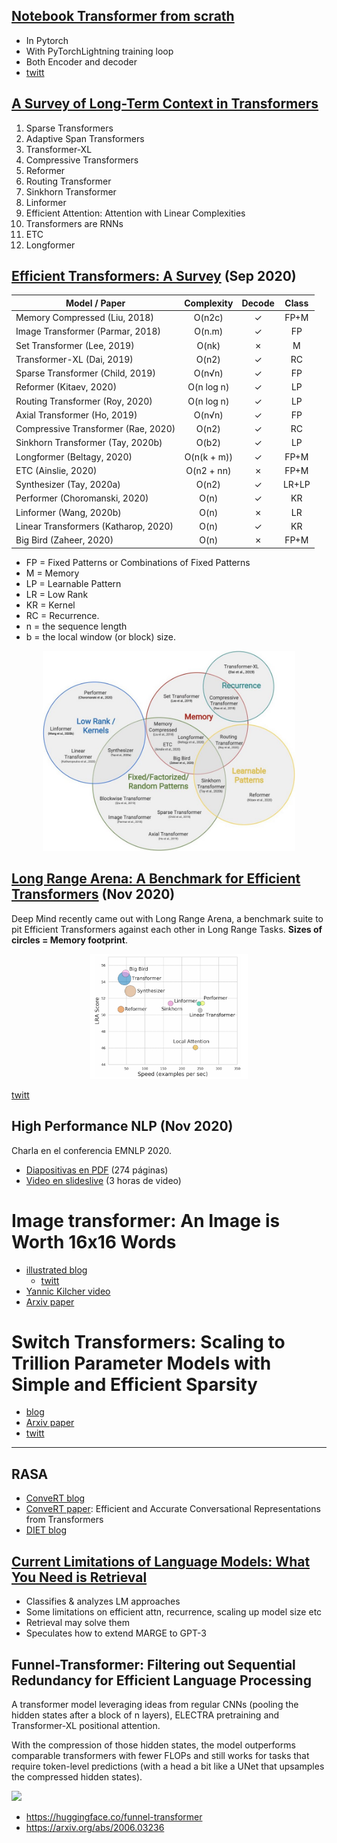 ## [Notebook Transformer from scrath](https://colab.research.google.com/drive/1swXWW5sOLW8zSZBaQBYcGQkQ_Bje_bmI)
- In Pytorch
- With PyTorchLightning training loop
- Both Encoder and decoder
- [twitt](https://twitter.com/full_stack_dl/status/1349156930518859780)

## [A Survey of Long-Term Context in Transformers](https://www.pragmatic.ml/a-survey-of-methods-for-incorporating-long-term-context)

1. Sparse Transformers
2. Adaptive Span Transformers
3. Transformer-XL
4. Compressive Transformers
5. Reformer
6. Routing Transformer
7. Sinkhorn Transformer
8. Linformer
9. Efficient Attention: Attention with Linear Complexities
10. Transformers are RNNs
11. ETC
12. Longformer


## [Efficient Transformers: A Survey](https://arxiv.org/abs/2009.06732) (Sep 2020)

| Model / Paper                        | Complexity  | Decode  | Class |
|--------------------------------------|:-----------:|:-------:|:-----:|
| Memory Compressed (Liu, 2018)        | O(n2c)      |   ✓     | FP+M  |
| Image Transformer (Parmar, 2018)     | O(n.m)      |   ✓     | FP    |
| Set Transformer (Lee, 2019)          | O(nk)       |   ✗     | M     |
| Transformer-XL (Dai, 2019)           | O(n2)       |   ✓     | RC    |
| Sparse Transformer (Child, 2019)     | O(n√n)      |   ✓     | FP    |
| Reformer (Kitaev, 2020)              | O(n log n)  |   ✓     | LP    |
| Routing Transformer (Roy, 2020)      | O(n log n)  |   ✓     | LP    |
| Axial Transformer (Ho, 2019)         | O(n√n)      |   ✓     | FP    |
| Compressive Transformer (Rae, 2020)  | O(n2)       |   ✓     | RC    |
| Sinkhorn Transformer (Tay, 2020b)    | O(b2)       |   ✓     | LP    |
| Longformer (Beltagy, 2020)           | O(n(k + m)) |   ✓     | FP+M  |
| ETC (Ainslie, 2020)                  | O(n2 + nn)  |   ✗     | FP+M  |
| Synthesizer (Tay, 2020a)             | O(n2)       |   ✓     | LR+LP |
| Performer (Choromanski, 2020)        | O(n)        |   ✓     | KR    |
| Linformer (Wang, 2020b)              | O(n)        |   ✗     | LR    |
| Linear Transformers (Katharop, 2020) | O(n)        |   ✓     | KR    |
| Big Bird (Zaheer, 2020)              | O(n)        |   ✗     | FP+M  |


- FP = Fixed Patterns or Combinations of Fixed Patterns
- M  = Memory
- LP = Learnable Pattern
- LR = Low Rank
- KR = Kernel
- RC = Recurrence.
- n = the sequence length
- b = the local window (or block) size.

<p align="center"><img width="80%" src="img/efficient_transformers.jpeg" /></p>


## [Long Range Arena: A Benchmark for Efficient Transformers](https://arxiv.org/abs/2011.04006) (Nov 2020)

Deep Mind recently came out with Long Range Arena, a benchmark suite to pit Efficient Transformers against each other in Long Range Tasks.
**Sizes of circles = Memory footprint**.

<p align="center"><img width="50%" src="img/Long_Range_Arena.png" /></p>


[twitt](https://twitter.com/cgarciae88/status/1327382406886813712)

## High Performance NLP (Nov 2020)

Charla en el conferencia EMNLP 2020.

- [Diapositivas en PDF](http://gabrielilharco.com/publications/EMNLP_2020_Tutorial__High_Performance_NLP.pdf) (274 páginas)
- [Video en slideslive](https://slideslive.com/38940826) (3 horas de video)

# Image transformer: An Image is Worth 16x16 Words

- [illustrated blog](https://amaarora.github.io/2021/01/18/ViT.html)
  - [twitt](https://twitter.com/amaarora/status/1351313539151982594)
- [Yannic Kilcher video](https://www.youtube.com/watch?v=TrdevFK_am4)
- [Arxiv paper](https://arxiv.org/abs/2010.11929)


# Switch Transformers: Scaling to Trillion Parameter Models with Simple and Efficient Sparsity
- [blog](https://syncedreview.com/2021/01/14/google-brains-switch-transformer-language-model-packs-1-6-trillion-parameters/)
- [Arxiv paper](https://arxiv.org/abs/2101.03961)
- [twitt](https://twitter.com/barret_zoph/status/1348832181980811265)
---

## RASA

- [ConveRT blog](https://blog.rasa.com/efficient-sentence-representations-in-rasa)
- [ConveRT paper](https://arxiv.org/abs/1911.03688): Efficient and Accurate Conversational Representations from Transformers
- [DIET blog](https://blog.rasa.com/introducing-dual-intent-and-entity-transformer-diet-state-of-the-art-performance-on-a-lightweight-architecture/)


## [Current Limitations of Language Models: What You Need is Retrieval](https://arxiv.org/abs/2009.06857)

- Classifies & analyzes LM approaches
- Some limitations on efficient attn, recurrence, scaling up model size etc
- Retrieval may solve them
- Speculates how to extend MARGE to GPT-3

## Funnel-Transformer: Filtering out Sequential Redundancy for Efficient Language Processing
A transformer model leveraging ideas from regular CNNs (pooling the hidden states after a block of n layers), ELECTRA pretraining and Transformer-XL positional attention.

With the compression of those hidden states, the model outperforms comparable transformers with fewer FLOPs and still works for tasks that require token-level predictions (with a head a bit like a UNet that upsamples the compressed hidden states).

![](https://pbs.twimg.com/media/Eh950DDXcAAUQxT?format=jpg&name=large)

- https://huggingface.co/funnel-transformer
- https://arxiv.org/abs/2006.03236
